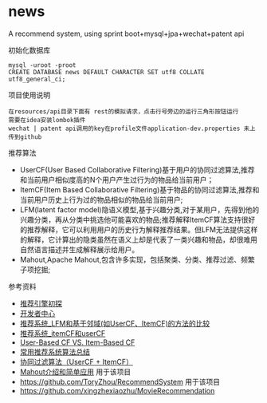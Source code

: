 # news
A recommend system, using sprint boot+mysql+jpa+wechat+patent api

初始化数据库
```
mysql -uroot -proot
CREATE DATABASE news DEFAULT CHARACTER SET utf8 COLLATE utf8_general_ci;
```
项目使用说明

    在resources/api目录下面有 rest的模拟请求，点击行号旁边的运行三角形按钮运行
    需要在idea安装lombok插件
    wechat | patent api调用的key在profile文件application-dev.properties 未上传到github

推荐算法
- UserCF(User Based Collaborative Filtering)基于用户的协同过滤算法,推荐和当前用户相似度高的N个用户产生过行为的物品给当前用户；
- ItemCF(Item Based Collaborative Filtering)基于物品的协同过滤算法,推荐和当前用户历史上行为过的物品相似的物品给当前用户;
- LFM(latent factor model)隐语义模型,基于兴趣分类,对于某用户，先得到他的兴趣分类，再从分类中挑选他可能喜欢的物品;推荐解释ItemCF算法支持很好的推荐解释，它可以利用用户的历史行为解释推荐结果。但LFM无法提供这样的解释，它计算出的隐类虽然在语义上却是代表了一类兴趣和物品，却很难用自然语言描述并生成解释展示给用户。
- Mahout,Apache Mahout,包含许多实现，包括聚类、分类、推荐过滤、频繁子项挖掘;

参考资料
- [推荐引擎初探](https://www.ibm.com/developerworks/cn/web/1103_zhaoct_recommstudy1/index.html#icomments)
- [开发者中心](dev.zhihuiya.com)
- [推荐系统_LFM和基于邻域(如UserCF、ItemCF)的方法的比较](https://blog.csdn.net/u011263983/article/details/51538971)
- [推荐系统_itemCF和userCF](https://blog.csdn.net/u011263983/article/details/51498458)
- [User-Based CF VS. Item-Based CF](https://my.oschina.net/zhangjiawen/blog/185625)
- [常用推荐系统算法总结](http://www.cnblogs.com/hdk1993/p/5114368.html)
- [协同过滤算法（UserCF + ItemCF）](https://www.jianshu.com/p/bf687ffc540d)
- [Mahout介绍和简单应用](https://www.cnblogs.com/ahu-lichang/p/7073836.html) 用于该项目
- https://github.com/ToryZhou/RecommendSystem 用于该项目
- https://github.com/xingzhexiaozhu/MovieRecommendation